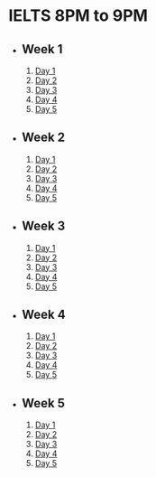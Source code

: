 # IELTS 8PM to 9PM

- ## Week 1

   1. [Day 1](https://www.facebook.com/iCodeguru/videos/385517277186485)
   2. [Day 2](https://www.facebook.com/iCodeguru/videos/949572213411375)
   3. [Day 3](https://www.facebook.com/iCodeguru/videos/1036182061002137)
   4. [Day 4](https://www.facebook.com/iCodeguru/videos/742207297373795)
   5. [Day 5](https://www.facebook.com/iCodeguru/videos/1722595481573519)

- ## Week 2

   1. [Day 1](https://www.facebook.com/iCodeguru/videos/1073140717353588)
   2. [Day 2](https://www.facebook.com/iCodeguru/videos/1077263400388389)
   3. [Day 3](https://www.facebook.com/iCodeguru/videos/343606405220030)
   4. [Day 4](https://www.facebook.com/iCodeguru/videos/1735819663564755)
   5. [Day 5](https://www.facebook.com/iCodeguru/videos/398995339134682)

- ## Week 3

   1. [Day 1](https://www.facebook.com/iCodeguru/videos/1529505947902854)
   2. [Day 2](https://www.facebook.com/iCodeguru/videos/2752535008243152)
   3. [Day 3](https://www.facebook.com/iCodeguru/videos/391843529988326)
   4. [Day 4](https://web.facebook.com/iCodeguru/videos/1313423805972709)
   5. [Day 5](https://web.facebook.com/iCodeguru/videos/783975216849243)

- ## Week 4

   1. [Day 1](https://www.facebook.com/iCodeguru/videos/900141008325460)
   2. [Day 2](https://www.facebook.com/iCodeguru/videos/1127343664927346)
   3. [Day 3](https://www.facebook.com/iCodeguru/videos/1813159132441953)
   4. [Day 4]()
   5. [Day 5](https://www.facebook.com/iCodeguru/videos/1339618056756144)

- ## Week 5

   1. [Day 1](https://www.facebook.com/iCodeguru/videos/1345598756101424)
   2. [Day 2](https://www.facebook.com/iCodeguru/videos/689638216395333)
   3. [Day 3](https://www.facebook.com/iCodeguru/videos/935741514830205)
   4. [Day 4]()
   5. [Day 5]()

<!-- - ## Week 

   1. [Day 1]()
   2. [Day 2]()
   3. [Day 3]()
   4. [Day 4]()
   5. [Day 5]() -->
